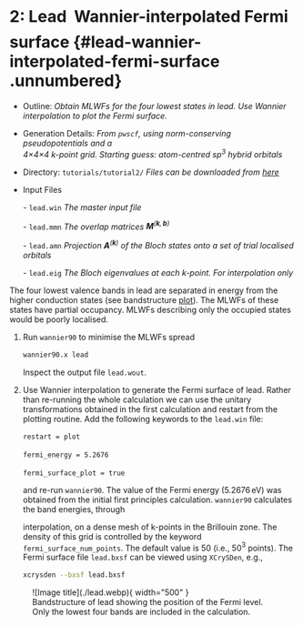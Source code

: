 # 2: Lead &#151; Wannier-interpolated Fermi surface {#lead-wannier-interpolated-fermi-surface .unnumbered}

-   Outline: *Obtain MLWFs for the four lowest states in lead. Use
    Wannier interpolation to plot the Fermi surface.*

-   Generation Details: *From `pwscf`, using norm-conserving
    pseudopotentials and a <br>
    4$\times$4$\times$4 k-point grid.
    Starting guess: atom-centred sp$^3$ hybrid orbitals*

-   Directory: `tutorials/tutorial2/` *Files can be downloaded from [here](https://github.com/wannier-developers/wannier90/tutorials/tutorial2)*

-   Input Files

    \-    `lead.win` *The master input file*

    \-    `lead.mmn` *The overlap matrices
        $\mathbf{M}^{(\mathbf{k},\mathbf{b})}$*

    \-    `lead.amn` *Projection $\mathbf{A}^{(\mathbf{k})}$ of the Bloch
        states onto a set of trial localised orbitals*

    \-    `lead.eig` *The Bloch eigenvalues at each k-point. For
        interpolation only*

The four lowest valence bands in lead are separated in energy from the
higher conduction states (see bandstructure [plot](#fig:pb-bnd)). The MLWFs of these states have partial
occupancy. MLWFs describing only the occupied states would be poorly
localised.

1.  Run `wannier90` to minimise the MLWFs spread

    ```bash title="Terminal"
    wannier90.x lead
    ```

    Inspect the output file `lead.wout`.

2.  Use Wannier interpolation to generate the Fermi surface of lead.
    Rather than re-running the whole calculation we can use the unitary
    transformations obtained in the first calculation and restart from
    the plotting routine. Add the following keywords to the `lead.win`
    file:

    ```vi title="Input file"
    restart = plot
    
    fermi_energy = 5.2676
    
    fermi_surface_plot = true
    ```

    and re-run `wannier90`. The value of the Fermi energy (5.2676 eV)
    was obtained from the initial first principles calculation.
    `wannier90` calculates the band energies, through

    interpolation, on a dense mesh of k-points in the Brillouin zone.
    The density of this grid is controlled by the keyword
    ` fermi_surface_num_points`. The default value is 50 (i.e., 50$^3$
    points). The Fermi surface file `lead.bxsf` can be viewed using
    `XCrySDen`, e.g.,

    ```bash title="Terminal"
    xcrysden --bxsf lead.bxsf
    ```

<figure markdown="span" id="fig:pb-bnd">
![Image title](./lead.webp){ width="500" }
<figcaption> Bandstructure of lead showing the position of the Fermi
level. Only the lowest four bands are included in the
calculation.</figcaption>
</figure>
